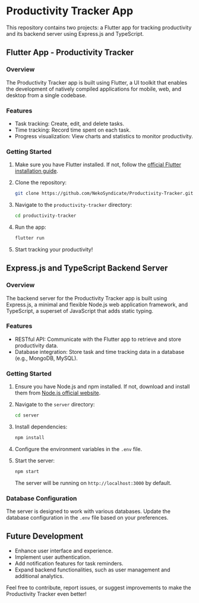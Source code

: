 # Productivity Tracker App

This repository contains two projects: a Flutter app for tracking productivity and its backend server using Express.js and TypeScript.

## Flutter App - Productivity Tracker

### Overview

The Productivity Tracker app is built using Flutter, a UI toolkit that enables the development of natively compiled applications for mobile, web, and desktop from a single codebase.

### Features

- Task tracking: Create, edit, and delete tasks.
- Time tracking: Record time spent on each task.
- Progress visualization: View charts and statistics to monitor productivity.

### Getting Started

1. Make sure you have Flutter installed. If not, follow the [official Flutter installation guide](https://flutter.dev/docs/get-started/install).

2. Clone the repository:

   ```bash
   git clone https://github.com/NekoSyndicate/Productivity-Tracker.git
   ```

3. Navigate to the `productivity-tracker` directory:

   ```bash
   cd productivity-tracker
   ```

4. Run the app:

   ```bash
   flutter run
   ```

5. Start tracking your productivity!

## Express.js and TypeScript Backend Server

### Overview

The backend server for the Productivity Tracker app is built using Express.js, a minimal and flexible Node.js web application framework, and TypeScript, a superset of JavaScript that adds static typing.

### Features

- RESTful API: Communicate with the Flutter app to retrieve and store productivity data.
- Database integration: Store task and time tracking data in a database (e.g., MongoDB, MySQL).

### Getting Started

1. Ensure you have Node.js and npm installed. If not, download and install them from [Node.js official website](https://nodejs.org/).

2. Navigate to the `server` directory:

   ```bash
   cd server
   ```

3. Install dependencies:

   ```bash
   npm install
   ```

4. Configure the environment variables in the `.env` file.

5. Start the server:

   ```bash
   npm start
   ```

   The server will be running on `http://localhost:3000` by default.

### Database Configuration

The server is designed to work with various databases. Update the database configuration in the `.env` file based on your preferences.

## Future Development

- Enhance user interface and experience.
- Implement user authentication.
- Add notification features for task reminders.
- Expand backend functionalities, such as user management and additional analytics.

Feel free to contribute, report issues, or suggest improvements to make the Productivity Tracker even better!